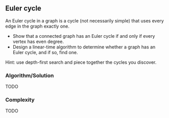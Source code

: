 ## Euler cycle

An Euler cycle in a graph is a cycle (not necessarily simple) that uses every
edge in the graph exactly one.
- Show that a connected graph has an Euler cycle if and only if every vertex has
  even degree.
- Design a linear-time algorithm to determine whether a graph has an Euler
  cycle, and if so, find one.

Hint: use depth-first search and piece together the cycles you discover.

### Algorithm/Solution

TODO

### Complexity

TODO